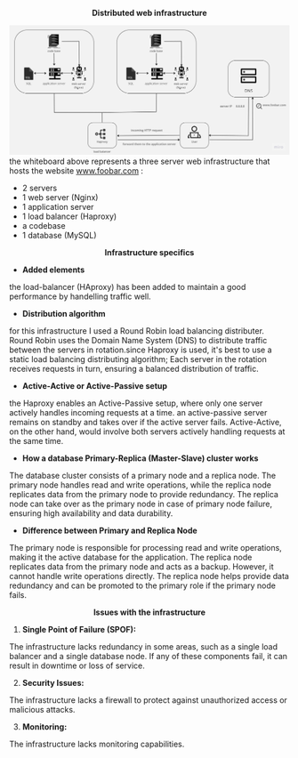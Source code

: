 <p align="center"><strong>Distributed web infrastructure</strong></p>

![attached image](1-distributed_web_infrastructure.jpg)
the whiteboard above represents a three server web infrastructure that hosts the website www.foobar.com :
- 2 servers
- 1 web server (Nginx)
- 1 application server
- 1 load balancer (Haproxy)
- a codebase
- 1 database (MySQL)

<p align="center"><strong>Infrastructure specifics</strong></p>

- <strong>Added elements</strong>

the load-balancer (HAproxy) has been added to maintain a good performance by handelling traffic well.

- <strong>Distribution algorithm</strong>

for this infrastructure I used a Round Robin load balancing distributer.
Round Robin uses the Domain Name System (DNS) to distribute traffic between the servers in rotation.since Haproxy is used, it's best to use a static load balancing distributing algorithm; Each server in the rotation receives requests in turn, ensuring a balanced distribution of traffic.

- <strong>Active-Active or Active-Passive setup</strong>

the Haproxy enables an Active-Passive setup, where only one server actively handles incoming requests at a time.
an active-passive server remains on standby and takes over if the active server fails. Active-Active, on the other hand, would involve both servers actively handling requests at the same time.

- <strong>How a database Primary-Replica (Master-Slave) cluster works</strong>

The database cluster consists of a primary node and a replica node. The primary node handles read and write operations, while the replica node replicates data from the primary node to provide redundancy. The replica node can take over as the primary node in case of primary node failure, ensuring high availability and data durability.

- <strong>Difference between Primary and Replica Node</strong>

The primary node is responsible for processing read and write operations, making it the active database for the application. The replica node replicates data from the primary node and acts as a backup. However, it cannot handle write operations directly. The replica node helps provide data redundancy and can be promoted to the primary role if the primary node fails.

<p align="center"><strong>Issues with the infrastructure</strong></p>

1. <b>Single Point of Failure (SPOF):</b>

The infrastructure lacks redundancy in some areas, such as a single load balancer and a single database node. If any of these components fail, it can result in downtime or loss of service.

2. <b>Security Issues:</b>

The infrastructure lacks a firewall to protect against unauthorized access or malicious attacks.

3. <b>Monitoring:</b>

The infrastructure lacks monitoring capabilities.
